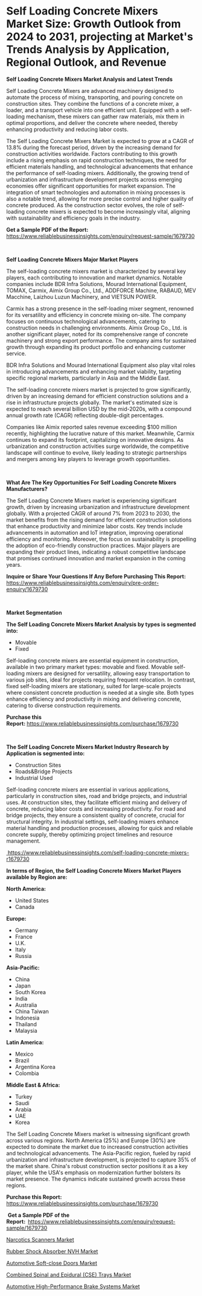 <p><h1>Self Loading Concrete Mixers Market Size: Growth Outlook from 2024 to 2031, projecting at Market's Trends Analysis by Application, Regional Outlook, and Revenue</h1></p><p><strong>Self Loading Concrete Mixers Market Analysis and Latest Trends</strong></p>
<p><p>Self Loading Concrete Mixers are advanced machinery designed to automate the process of mixing, transporting, and pouring concrete on construction sites. They combine the functions of a concrete mixer, a loader, and a transport vehicle into one efficient unit. Equipped with a self-loading mechanism, these mixers can gather raw materials, mix them in optimal proportions, and deliver the concrete where needed, thereby enhancing productivity and reducing labor costs.</p><p>The Self Loading Concrete Mixers Market is expected to grow at a CAGR of 13.8% during the forecast period, driven by the increasing demand for construction activities worldwide. Factors contributing to this growth include a rising emphasis on rapid construction techniques, the need for efficient materials handling, and technological advancements that enhance the performance of self-loading mixers. Additionally, the growing trend of urbanization and infrastructure development projects across emerging economies offer significant opportunities for market expansion. The integration of smart technologies and automation in mixing processes is also a notable trend, allowing for more precise control and higher quality of concrete produced. As the construction sector evolves, the role of self-loading concrete mixers is expected to become increasingly vital, aligning with sustainability and efficiency goals in the industry.</p></p>
<p><strong>Get a Sample PDF of the Report:&nbsp;</strong> <a href="https://www.reliablebusinessinsights.com/enquiry/request-sample/1679730?utm_campaign=1571&utm_medium=2&utm_source=Github&utm_content=ia&utm_term=14102024&utm_id=self-loading-concrete-mixers">https://www.reliablebusinessinsights.com/enquiry/request-sample/1679730</a></p>
<p>&nbsp;</p>
<p><strong>Self Loading Concrete Mixers Major Market Players</strong></p>
<p><p>The self-loading concrete mixers market is characterized by several key players, each contributing to innovation and market dynamics. Notable companies include BDR Infra Solutions, Mourad International Equipment, TOMAX, Carmix, Aimix Group Co., Ltd., ADDFORCE Machine, RABAUD, MEV Macchine, Laizhou Luzun Machinery, and VIETSUN POWER.</p><p>Carmix has a strong presence in the self-loading mixer segment, renowned for its versatility and efficiency in concrete mixing on-site. The company focuses on continuous technological advancements, catering to construction needs in challenging environments. Aimix Group Co., Ltd. is another significant player, noted for its comprehensive range of concrete machinery and strong export performance. The company aims for sustained growth through expanding its product portfolio and enhancing customer service.</p><p>BDR Infra Solutions and Mourad International Equipment also play vital roles in introducing advancements and enhancing market viability, targeting specific regional markets, particularly in Asia and the Middle East.</p><p>The self-loading concrete mixers market is projected to grow significantly, driven by an increasing demand for efficient construction solutions and a rise in infrastructure projects globally. The market's estimated size is expected to reach several billion USD by the mid-2020s, with a compound annual growth rate (CAGR) reflecting double-digit percentages.</p><p>Companies like Aimix reported sales revenue exceeding $100 million recently, highlighting the lucrative nature of this market. Meanwhile, Carmix continues to expand its footprint, capitalizing on innovative designs. As urbanization and construction activities surge worldwide, the competitive landscape will continue to evolve, likely leading to strategic partnerships and mergers among key players to leverage growth opportunities.</p></p>
<p>&nbsp;</p>
<p><strong>What Are The Key Opportunities For Self Loading Concrete Mixers Manufacturers?</strong></p>
<p><p>The Self Loading Concrete Mixers market is experiencing significant growth, driven by increasing urbanization and infrastructure development globally. With a projected CAGR of around 7% from 2023 to 2030, the market benefits from the rising demand for efficient construction solutions that enhance productivity and minimize labor costs. Key trends include advancements in automation and IoT integration, improving operational efficiency and monitoring. Moreover, the focus on sustainability is propelling the adoption of eco-friendly construction practices. Major players are expanding their product lines, indicating a robust competitive landscape that promises continued innovation and market expansion in the coming years.</p></p>
<p><strong>Inquire or Share Your Questions If Any Before Purchasing This Report:</strong> <a href="https://www.reliablebusinessinsights.com/enquiry/pre-order-enquiry/1679730?utm_campaign=1571&utm_medium=2&utm_source=Github&utm_content=ia&utm_term=14102024&utm_id=self-loading-concrete-mixers">https://www.reliablebusinessinsights.com/enquiry/pre-order-enquiry/1679730</a></p>
<p>&nbsp;</p>
<p><strong>Market Segmentation</strong></p>
<p><strong>The Self Loading Concrete Mixers Market Analysis by types is segmented into:</strong></p>
<p><ul><li>Movable</li><li>Fixed</li></ul></p>
<p><p>Self-loading concrete mixers are essential equipment in construction, available in two primary market types: movable and fixed. Movable self-loading mixers are designed for versatility, allowing easy transportation to various job sites, ideal for projects requiring frequent relocation. In contrast, fixed self-loading mixers are stationary, suited for large-scale projects where consistent concrete production is needed at a single site. Both types enhance efficiency and productivity in mixing and delivering concrete, catering to diverse construction requirements.</p></p>
<p><strong>Purchase this Report:&nbsp;</strong><a href="https://www.reliablebusinessinsights.com/purchase/1679730?utm_campaign=1571&utm_medium=2&utm_source=Github&utm_content=ia&utm_term=14102024&utm_id=self-loading-concrete-mixers">https://www.reliablebusinessinsights.com/purchase/1679730</a></p>
<p>&nbsp;</p>
<p><strong>The Self Loading Concrete Mixers Market Industry Research by Application is segmented into:</strong></p>
<p><ul><li>Construction Sites</li><li>Roads&Bridge Projects</li><li>Industrial Used</li></ul></p>
<p><p>Self-loading concrete mixers are essential in various applications, particularly in construction sites, road and bridge projects, and industrial uses. At construction sites, they facilitate efficient mixing and delivery of concrete, reducing labor costs and increasing productivity. For road and bridge projects, they ensure a consistent quality of concrete, crucial for structural integrity. In industrial settings, self-loading mixers enhance material handling and production processes, allowing for quick and reliable concrete supply, thereby optimizing project timelines and resource management.</p></p>
<p><a href="https://www.reliablebusinessinsights.com/self-loading-concrete-mixers-r1679730?utm_campaign=1571&utm_medium=2&utm_source=Github&utm_content=ia&utm_term=14102024&utm_id=self-loading-concrete-mixers">&nbsp;https://www.reliablebusinessinsights.com/self-loading-concrete-mixers-r1679730</a></p>
<p><strong>In terms of Region, the Self Loading Concrete Mixers Market Players available by Region are:</strong></p>
<p>
    <p> <strong> North America: </strong>
        <ul>
            <li>United States</li>
            <li>Canada</li>
        </ul>
        </p> 
    <p> <strong> Europe: </strong>
        <ul>
            <li>Germany</li>
            <li>France</li>
            <li>U.K.</li>
            <li>Italy</li>
            <li>Russia</li>
        </ul>
        </p> 
    <p> <strong> Asia-Pacific: </strong>
        <ul>
            <li>China</li>
            <li>Japan</li>
            <li>South Korea</li>
            <li>India</li>
            <li>Australia</li>
            <li>China Taiwan</li>
            <li>Indonesia</li>
            <li>Thailand</li>
            <li>Malaysia</li>
        </ul>
        </p> 
    <p> <strong> Latin America: </strong>
        <ul>
            <li>Mexico</li>
            <li>Brazil</li>
            <li>Argentina Korea</li>
            <li>Colombia</li>
        </ul>
        </p> 
    <p> <strong> Middle East & Africa: </strong>
        <ul>
            <li>Turkey</li>
            <li>Saudi</li>
            <li>Arabia</li>
            <li>UAE</li>
            <li>Korea</li>
        </ul>
    </p>
    </p>
<p><p>The Self Loading Concrete Mixers market is witnessing significant growth across various regions. North America (25%) and Europe (30%) are expected to dominate the market due to increased construction activities and technological advancements. The Asia-Pacific region, fueled by rapid urbanization and infrastructure development, is projected to capture 35% of the market share. China's robust construction sector positions it as a key player, while the USA's emphasis on modernization further bolsters its market presence. The dynamics indicate sustained growth across these regions.</p></p>
<p><strong>Purchase this Report: </strong><a href="https://www.reliablebusinessinsights.com/purchase/1679730?utm_campaign=1571&utm_medium=2&utm_source=Github&utm_content=ia&utm_term=14102024&utm_id=self-loading-concrete-mixers">https://www.reliablebusinessinsights.com/purchase/1679730</a></p>
<p>&nbsp;<strong>Get a Sample PDF of the Report:&nbsp;&nbsp;</strong><a href="https://www.reliablebusinessinsights.com/enquiry/request-sample/1679730?utm_campaign=1571&utm_medium=2&utm_source=Github&utm_content=ia&utm_term=14102024&utm_id=self-loading-concrete-mixers">https://www.reliablebusinessinsights.com/enquiry/request-sample/1679730</a></p>
<p><strong></strong></p>
<p><p><a href="https://www.linkedin.com/pulse/narcotics-scanners-market-navigating-challenges-unlocking-owxxe?utm_campaign=1571&utm_medium=2&utm_source=Github&utm_content=ia&utm_term=14102024&utm_id=self-loading-concrete-mixers">Narcotics Scanners Market</a></p><p><a href="https://www.linkedin.com/pulse/rubber-shock-absorber-nvh-market-shifts-strategic-analysis-2sb8e?utm_campaign=1571&utm_medium=2&utm_source=Github&utm_content=ia&utm_term=14102024&utm_id=self-loading-concrete-mixers">Rubber Shock Absorber NVH Market</a></p><p><a href="https://www.linkedin.com/pulse/driving-forces-global-automotive-soft-close-doors-market-wxlte?utm_campaign=1571&utm_medium=2&utm_source=Github&utm_content=ia&utm_term=14102024&utm_id=self-loading-concrete-mixers">Automotive Soft-close Doors Market</a></p><p><a href="https://github.com/marloy8/Market-Research-Report-List-6/blob/main/combined-spinal-and-epidural-cse-trays-market.md?utm_campaign=1571&utm_medium=2&utm_source=Github&utm_content=ia&utm_term=14102024&utm_id=self-loading-concrete-mixers">Combined Spinal and Epidural (CSE) Trays Market</a></p><p><a href="https://www.linkedin.com/pulse/sustainability-trends-automotive-high-performance-brake-systems-xbjoe?utm_campaign=1571&utm_medium=2&utm_source=Github&utm_content=ia&utm_term=14102024&utm_id=self-loading-concrete-mixers">Automotive High-Performance Brake Systems Market</a></p></p>